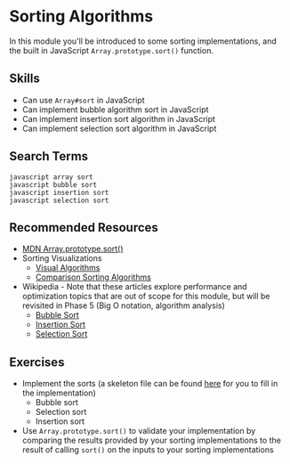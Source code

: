# Sorting Algorithms

In this module you'll be introduced to some sorting implementations, and the
built in JavaScript `Array.prototype.sort()` function.


## Skills


- Can use `Array#sort` in JavaScript
- Can implement bubble algorithm sort in JavaScript
- Can implement insertion sort algorithm in JavaScript
- Can implement selection sort algorithm in JavaScript


## Search Terms


```
javascript array sort
javascript bubble sort
javascript insertion sort
javascript selection sort
```

## Recommended Resources

- [MDN Array.prototype.sort()](https://developer.mozilla.org/en-US/docs/Web/JavaScript/Reference/Global_Objects/Array/sort?v=example)
- Sorting Visualizations
    - [Visual Algorithms](https://visualgo.net/en/sorting)
    - [Comparison Sorting Algorithms](https://www.cs.usfca.edu/~galles/visualization/ComparisonSort.html)
- Wikipedia - Note that these articles explore performance and optimization topics that are out of scope for this module, but will be revisited in Phase 5 (Big O notation, algorithm analysis)
    - [Bubble Sort](https://en.wikipedia.org/wiki/Bubble_sort)
    - [Insertion Sort](https://en.wikipedia.org/wiki/Insertion_sort)
    - [Selection Sort](https://en.wikipedia.org/wiki/Selection_sort)

## Exercises
- Implement the sorts (a skeleton file can be found [here](./index.js) for you to fill in the implementation)
    - Bubble sort
    - Selection sort
    - Insertion sort
- Use `Array.prototype.sort()` to validate your implementation by comparing the results provided by your sorting implementations to the result of calling `sort()` on the inputs to your sorting implementations

